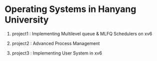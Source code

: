 # Operating Systems in Hanyang University


1. project1 : Implementing Multilevel queue & MLFQ Schedulers on xv6


2. project2 : Advanced Process Management 


3. project3 : Implementing User System in xv6

